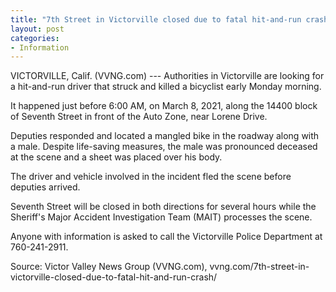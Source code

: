 ```yaml
---
title: "7th Street in Victorville closed due to fatal hit-and-run crash"
layout: post
categories:
- Information
---
```


VICTORVILLE, Calif. (VVNG.com) --- Authorities in Victorville are looking for a hit-and-run driver that struck and killed a bicyclist early Monday morning.

It happened just before 6:00 AM, on March 8, 2021, along the 14400 block of Seventh Street in front of the Auto Zone, near Lorene Drive.

Deputies responded and located a mangled bike in the roadway along with a male. Despite life-saving measures, the male was pronounced deceased at the scene and a sheet was placed over his body.

The driver and vehicle involved in the incident fled the scene before deputies arrived.

Seventh Street will be closed in both directions for several hours while the Sheriff's Major Accident Investigation Team (MAIT) processes the scene.

Anyone with information is asked to call the Victorville Police Department at 760-241-2911.

Source: Victor Valley News Group (VVNG.com), vvng.com/7th-street-in-victorville-closed-due-to-fatal-hit-and-run-crash/
